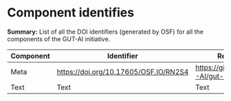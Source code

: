 # Component identifies

__Summary:__ List of all the DOI identifiers (generated by OSF) for all the components of the GUT-AI initiative.

| Component | Identifier | Repository |
| --------- | ---------- | ---------- |
| Meta | https://doi.org/10.17605/OSF.IO/RN2S4 | https://github.com/GUT-AI/gut-ai |
| Text | Text | Text |
